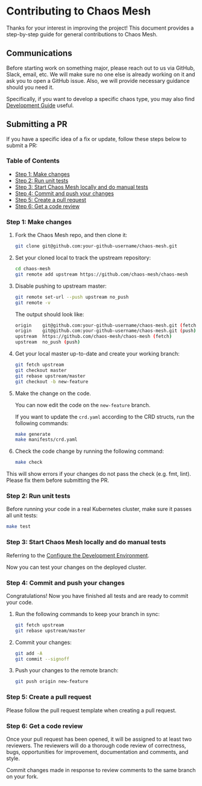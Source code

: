 # Contributing to Chaos Mesh

Thanks for your interest in improving the project! This document provides a step-by-step guide for general contributions to Chaos Mesh.

## Communications

Before starting work on something major, please reach out to us via GitHub, Slack, email, etc. We will make sure no one else is already working on it and ask you to open a GitHub issue. Also, we will provide necessary guidance should you need it.

Specifically, if you want to develop a specific chaos type, you may also find [Development Guide](https://chaos-mesh.org/docs/developer-guide-overview) useful.

## Submitting a PR

If you have a specific idea of a fix or update, follow these steps below to submit a PR:

### Table of Contents

- [Step 1: Make changes](#step-1-make-changes)
- [Step 2: Run unit tests](#step-2-run-unit-tests)
- [Step 3: Start Chaos Mesh locally and do manual tests](#step-3-start-chaos-mesh-locally-and-do-manual-tests)
- [Step 4: Commit and push your changes](#step-4-commit-and-push-your-changes)
- [Step 5: Create a pull request](#step-5-create-a-pull-request)
- [Step 6: Get a code review](#step-6-get-a-code-review)

### Step 1: Make changes

1. Fork the Chaos Mesh repo, and then clone it:

   ```bash
   git clone git@github.com:your-github-username/chaos-mesh.git
   ```

2. Set your cloned local to track the upstream repository:

   ```bash
   cd chaos-mesh
   git remote add upstream https://github.com/chaos-mesh/chaos-mesh
   ```

3. Disable pushing to upstream master:

   ```bash
   git remote set-url --push upstream no_push
   git remote -v
   ```

   The output should look like:

   ```bash
   origin    git@github.com:your-github-username/chaos-mesh.git (fetch)
   origin    git@github.com:your-github-username/chaos-mesh.git (push)
   upstream  https://github.com/chaos-mesh/chaos-mesh (fetch)
   upstream  no_push (push)
   ```

4. Get your local master up-to-date and create your working branch:

   ```bash
   git fetch upstream
   git checkout master
   git rebase upstream/master
   git checkout -b new-feature
   ```

5. Make the change on the code.

   You can now edit the code on the `new-feature` branch.

   If you want to update the `crd.yaml` according to the CRD structs, run the following commands:

   ```bash
   make generate
   make manifests/crd.yaml
   ```

6. Check the code change by running the following command:

   ```bash
   make check
   ```

This will show errors if your changes do not pass the check (e.g. fmt, lint). Please fix them before submitting the PR.

### Step 2: Run unit tests

Before running your code in a real Kubernetes cluster, make sure it passes all unit tests:

```bash
make test
```

### Step 3: Start Chaos Mesh locally and do manual tests

Referring to the [Configure the Development Environment](https://chaos-mesh.org/docs/configure-development-environment/).

Now you can test your changes on the deployed cluster.

### Step 4: Commit and push your changes

Congratulations! Now you have finished all tests and are ready to commit your code.

1. Run the following commands to keep your branch in sync:

   ```bash
   git fetch upstream
   git rebase upstream/master
   ```

2. Commit your changes:

   ```bash
   git add -A
   git commit --signoff
   ```

3. Push your changes to the remote branch:

   ```bash
   git push origin new-feature
   ```

### Step 5: Create a pull request

Please follow the pull request template when creating a pull request.

### Step 6: Get a code review

Once your pull request has been opened, it will be assigned to at least two reviewers. The reviewers will do a thorough code review of correctness, bugs, opportunities for improvement, documentation and comments, and style.

Commit changes made in response to review comments to the same branch on your fork.
